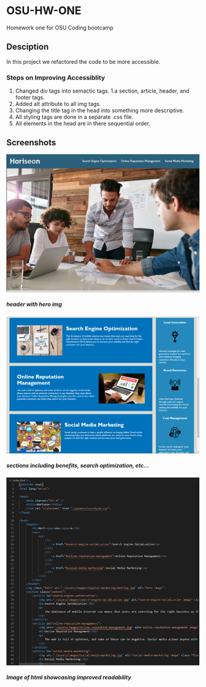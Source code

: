 # OSU-HW-ONE
Homework one for OSU Coding bootcamp

## Desciption
In this project we refactored the code to be more accessible.

### Steps on Improving Accessiblity
1. Changed div tags into semactic tags.
 1.a section, article, header, and footer tags.
2. Added alt attribute to all img tags.
3. Changing the title tag in the head into something more descriptive.
4. All styling tags are done in a separate .css file.
5. All elements in the head are in there sequential order.

## Screenshots
![GitHub Logo](/assets/images/screenshot-one.jpg)
##### header with hero img

![GitHub Logo](/assets/images/screenshot-two.jpg)
##### sections including benefits, search optimization, etc...

![GitHub Logo](/assets/images/screenshot-three.jpg)
##### Image of html showcasing improved readability
